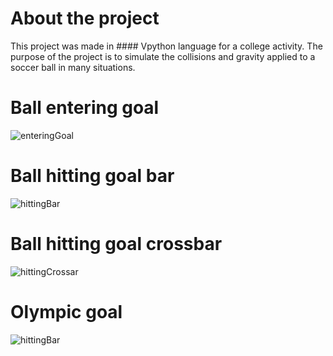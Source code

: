 # About the project
This project was made in #### Vpython language for a college activity. The purpose of the project is to simulate the collisions and gravity applied to a soccer ball in many situations.

# Ball entering goal
  ![enteringGoal](https://github.com/user-attachments/assets/ad1687e5-776d-46f4-b351-014b9008be2e)


# Ball hitting goal bar
  ![hittingBar](https://github.com/Npczz2/Vpython-Soccer/tree/main/Assets/hittingBar.gif)

# Ball hitting goal crossbar
  ![hittingCrossar](https://github.com/Npczz2/Vpython-Soccer/tree/main/Assets/hittingCrossbar.gif)

# Olympic goal
  ![hittingBar](https://github.com/Npczz2/Vpython-Soccer/tree/main/Assets/olympicGoal.gif)
